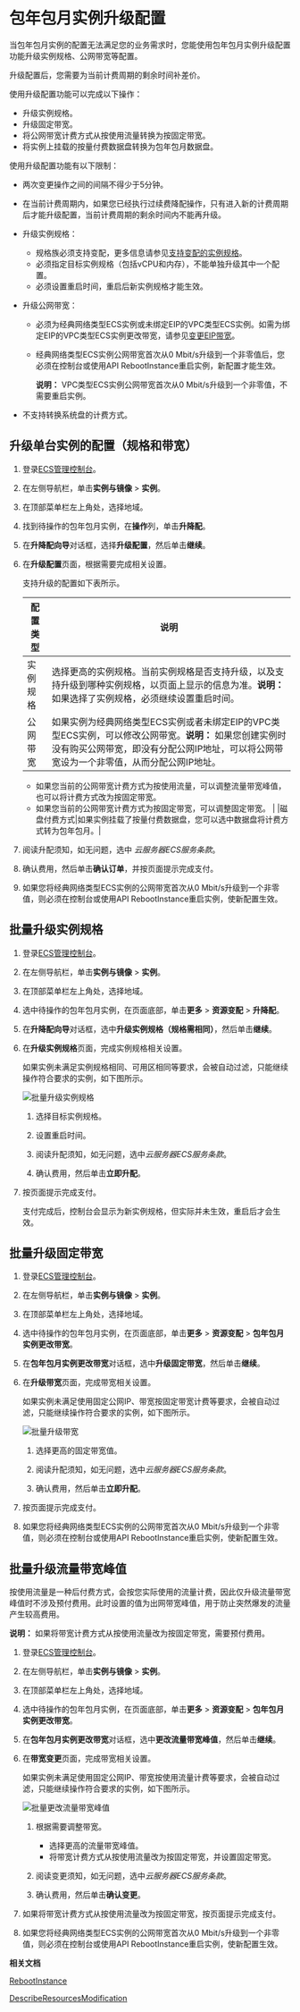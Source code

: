 # 包年包月实例升级配置

当包年包月实例的配置无法满足您的业务需求时，您能使用包年包月实例升级配置功能升级实例规格、公网带宽等配置。

升级配置后，您需要为当前计费周期的剩余时间补差价。

使用升级配置功能可以完成以下操作：

-   升级实例规格。
-   升级固定带宽。
-   将公网带宽计费方式从按使用流量转换为按固定带宽。
-   将实例上挂载的按量付费数据盘转换为包年包月数据盘。

使用升级配置功能有以下限制：

-   两次变更操作之间的间隔不得少于5分钟。
-   在当前计费周期内，如果您已经执行过续费降配操作，只有进入新的计费周期后才能升级配置，当前计费周期的剩余时间内不能再升级。
-   升级实例规格：
    -   规格族必须支持变配，更多信息请参见[支持变配的实例规格](/intl.zh-CN/实例/升降配实例/实例规格变配介绍.md)。
    -   必须指定目标实例规格（包括vCPU和内存），不能单独升级其中一个配置。
    -   必须设置重启时间，重启后新实例规格才能生效。
-   升级公网带宽：
    -   必须为经典网络类型ECS实例或未绑定EIP的VPC类型ECS实例。如需为绑定EIP的VPC类型ECS实例更改带宽，请参见[变更EIP带宽](/intl.zh-CN/实例/升降配实例/变更EIP带宽.md)。
    -   经典网络类型ECS实例公网带宽首次从0 Mbit/s升级到一个非零值后，您必须在控制台或使用API RebootInstance重启实例，新配置才能生效。

        **说明：** VPC类型ECS实例公网带宽首次从0 Mbit/s升级到一个非零值，不需要重启实例。

-   不支持转换系统盘的计费方式。

## 升级单台实例的配置（规格和带宽）

1.  登录[ECS管理控制台](https://ecs.console.aliyun.com)。

2.  在左侧导航栏，单击**实例与镜像** \> **实例**。

3.  在顶部菜单栏左上角处，选择地域。

4.  找到待操作的包年包月实例，在**操作**列，单击**升降配**。

5.  在**升降配向导**对话框，选择**升级配置**，然后单击**继续**。

6.  在**升级配置**页面，根据需要完成相关设置。

    支持升级的配置如下表所示。

    |配置类型|说明|
    |----|--|
    |实例规格|选择更高的实例规格。当前实例规格是否支持升级，以及支持升级到哪种实例规格，以页面上显示的信息为准。**说明：** 如果选择了实例规格，必须继续设置重启时间。 |
    |公网带宽|如果实例为经典网络类型ECS实例或者未绑定EIP的VPC类型ECS实例，可以修改公网带宽。**说明：** 如果您创建实例时没有购买公网带宽，即没有分配公网IP地址，可以将公网带宽设为一个非零值，从而分配公网IP地址。

    -   如果您当前的公网带宽计费方式为按使用流量，可以调整流量带宽峰值，也可以将计费方式改为按固定带宽。
    -   如果您当前的公网带宽计费方式为按固定带宽，可以调整固定带宽。 |
    |磁盘付费方式|如果实例挂载了按量付费数据盘，您可以选中数据盘将计费方式转为包年包月。|

7.  阅读升配须知，如无问题，选中 *云服务器ECS服务条款*。

8.  确认费用，然后单击**确认订单**，并按页面提示完成支付。

9.  如果您将经典网络类型ECS实例的公网带宽首次从0 Mbit/s升级到一个非零值，则必须在控制台或使用API RebootInstance重启实例，使新配置生效。


## 批量升级实例规格

1.  登录[ECS管理控制台](https://ecs.console.aliyun.com)。

2.  在左侧导航栏，单击**实例与镜像** \> **实例**。

3.  在顶部菜单栏左上角处，选择地域。

4.  选中待操作的包年包月实例，在页面底部，单击**更多** \> **资源变配** \> **升降配**。

5.  在**升降配向导**对话框，选中**升级实例规格（规格需相同）**，然后单击**继续**。

6.  在**升级实例规格**页面，完成实例规格相关设置。

    如果实例未满足实例规格相同、可用区相同等要求，会被自动过滤，只能继续操作符合要求的实例，如下图所示。

    ![批量升级实例规格](https://static-aliyun-doc.oss-cn-hangzhou.aliyuncs.com/assets/img/zh-CN/9314359951/p134726.png)

    1.  选择目标实例规格。

    2.  设置重启时间。

    3.  阅读升配须知，如无问题，选中*云服务器ECS服务条款*。

    4.  确认费用，然后单击**立即升配**。

7.  按页面提示完成支付。

    支付完成后，控制台会显示为新实例规格，但实际并未生效，重启后才会生效。


## 批量升级固定带宽

1.  登录[ECS管理控制台](https://ecs.console.aliyun.com)。

2.  在左侧导航栏，单击**实例与镜像** \> **实例**。

3.  在顶部菜单栏左上角处，选择地域。

4.  选中待操作的包年包月实例，在页面底部，单击**更多** \> **资源变配** \> **包年包月实例更改带宽**。

5.  在**包年包月实例更改带宽**对话框，选中**升级固定带宽**，然后单击**继续**。

6.  在**升级带宽**页面，完成带宽相关设置。

    如果实例未满足使用固定公网IP、带宽按固定带宽计费等要求，会被自动过滤，只能继续操作符合要求的实例，如下图所示。

    ![批量升级带宽](https://static-aliyun-doc.oss-cn-hangzhou.aliyuncs.com/assets/img/zh-CN/2414359951/p135172.png)

    1.  选择更高的固定带宽值。

    2.  阅读升配须知，如无问题，选中*云服务器ECS服务条款*。

    3.  确认费用，然后单击**立即升配**。

7.  按页面提示完成支付。

8.  如果您将经典网络类型ECS实例的公网带宽首次从0 Mbit/s升级到一个非零值，则必须在控制台或使用API RebootInstance重启实例，使新配置生效。


## 批量升级流量带宽峰值

按使用流量是一种后付费方式，会按您实际使用的流量计费，因此仅升级流量带宽峰值时不涉及预付费用。此时设置的值为出网带宽峰值，用于防止突然爆发的流量产生较高费用。

**说明：** 如果将带宽计费方式从按使用流量改为按固定带宽，需要预付费用。

1.  登录[ECS管理控制台](https://ecs.console.aliyun.com)。

2.  在左侧导航栏，单击**实例与镜像** \> **实例**。

3.  在顶部菜单栏左上角处，选择地域。

4.  选中待操作的包年包月实例，在页面底部，单击**更多** \> **资源变配** \> **包年包月实例更改带宽**。

5.  在**包年包月实例更改带宽**对话框，选中**更改流量带宽峰值**，然后单击**继续**。

6.  在**带宽变更**页面，完成带宽相关设置。

    如果实例未满足使用固定公网IP、带宽按使用流量计费等要求，会被自动过滤，只能继续操作符合要求的实例，如下图所示。

    ![批量更改流量带宽峰值](https://static-aliyun-doc.oss-cn-hangzhou.aliyuncs.com/assets/img/zh-CN/3414359951/p135057.png)

    1.  根据需要调整带宽。

        -   选择更高的流量带宽峰值。
        -   将带宽计费方式从按使用流量改为按固定带宽，并设置固定带宽。
    2.  阅读变更须知，如无问题，选中*云服务器ECS服务条款*。

    3.  确认费用，然后单击**确认变更**。

7.  如果将带宽计费方式从按使用流量改为按固定带宽，按页面提示完成支付。

8.  如果您将经典网络类型ECS实例的公网带宽首次从0 Mbit/s升级到一个非零值，则必须在控制台或使用API RebootInstance重启实例，使新配置生效。


**相关文档**  


[RebootInstance](/intl.zh-CN/API参考/实例/RebootInstance.md)

[DescribeResourcesModification](/intl.zh-CN/API参考/地域/DescribeResourcesModification.md)

